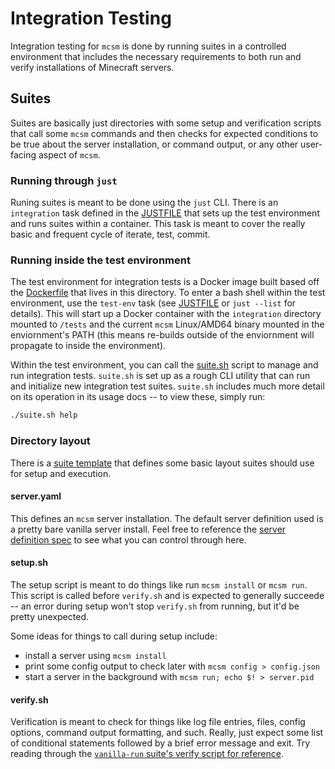 # Integration Testing

Integration testing for `mcsm` is done by running suites in a controlled
environment that includes the necessary requirements to both run and verify
installations of Minecraft servers.

## Suites

Suites are basically just directories with some setup and verification scripts
that call some `mcsm` commands and then checks for expected conditions to be
true about the server installation, or command output, or any other user-facing
aspect of `mcsm`.

### Running through `just`

Runing suites is meant to be done using the `just` CLI. There is an
`integration` task defined in the [JUSTFILE](../JUSTFILE) that sets up the test
environment and runs suites within a container. This task is meant to cover the
really basic and frequent cycle of iterate, test, commit.

### Running inside the test environment

The test environment for integration tests is a Docker image built based off the
[Dockerfile](Dockerfile) that lives in this directory. To enter a bash shell
within the test environment, use the `test-env` task (see [JUSTFILE](JUSTFILE)
or `just --list` for details). This will start up a Docker container with the
`integration` directory mounted to `/tests` and the current `mcsm` Linux/AMD64
binary mounted in the enviornment's PATH (this means re-builds outside of the
enviornment will propagate to inside the environment).

Within the test environment, you can call the [suite.sh](suite.sh) script to
manage and run integration tests. `suite.sh` is set up as a rough CLI utility
that can run and initialize new integration test suites. `suite.sh` includes
much more detail on its operation in its usage docs -- to view these, simply
run:

```bash
./suite.sh help
```

### Directory layout

There is a [suite template](suites/.template) that defines some basic layout
suites should use for setup and execution.

#### server.yaml

This defines an `mcsm` server installation. The default server definition used
is a pretty bare vanilla server install. Feel free to reference the [server
definition spec](lol.dne) to see what you can control through here.

#### setup.sh

The setup script is meant to do things like run `mcsm install` or `mcsm run`.
This script is called before `verify.sh` and is expected to generally succeede
-- an error during setup won't stop `verify.sh` from running, but it'd be pretty
unexpected.

Some ideas for things to call during setup include:

- install a server using `mcsm install`
- print some config output to check later with `mcsm config > config.json`
- start a server in the background with `mcsm run; echo $! > server.pid`

#### verify.sh

Verification is meant to check for things like log file entries, files, config
options, command output formatting, and such. Really, just expect some list of
conditional statements followed by a brief error message and exit. Try
reading through the [`vanilla-run` suite's verify script for
reference](suites/vanilla-run.suite/verify.sh).
